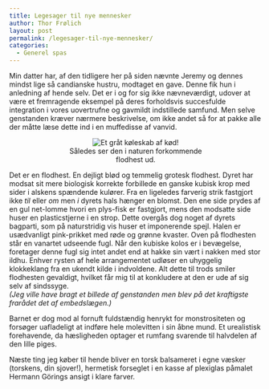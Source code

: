 ```yaml
---
title: Legesager til nye mennesker
author: Thor Frølich
layout: post
permalink: /legesager-til-nye-mennesker/
categories:
  - Generel spas
---
```

Min datter har, af den tidligere her på siden nævnte Jeremy og dennes mindst lige så candianske hustru, modtaget en gave. Denne fik hun i anledning af hende selv. Det er i og for sig ikke nævneværdigt, udover at være et fremragende eksempel på deres forholdsvis succesfulde integration i vores uovertrufne og gavmildt indstillede samfund. Men selve genstanden kræver nærmere beskrivelse, om ikke andet så for at pakke alle der måtte læse dette ind i en muffedisse af vanvid.

<center>
  <div class="bitImage bitCenter" style="width: 278px">
    <img src="http://www.abekat.net/images/hippo_01.jpg" alt="Et gråt køleskab af kød!" /><br /> Således ser den i naturen forkommende flodhest ud.
  </div>
  
  <p>
    </center>
  </p>
  
  <p>
    Det er en flodhest. En dejligt blød og temmelig grotesk flodhest. Dyret har modsat sit mere biologisk korrekte forbillede en ganske kubisk krop med sider i alskens spændende kulører. Fra en ligeledes farverig strik fastgjort ikke <em>til</em> eller <em>om</em> men <em>i</em> dyrets hals hænger en blomst. Den ene side prydes af en gul net-lomme hvori en plys-fisk er fastgjort, mens den modsatte side huser en plasticstjerne i en strop. Dette overgås dog noget af dyrets bagparti, som på naturstridig vis huser et imponerende spejl. Halen er usædvanligt pink-prikket med røde og grønne kvaster. Oven på flodhesten står en vanartet udseende fugl. Når den kubiske kolos er i bevægelse, foretager denne fugl sig intet andet end at hakke sin vært i nakken med stor ildhu. Enhver rysten af hele arrangementet udløser en uhyggelig klokkeklang fra en ukendt kilde i indvoldene. Alt dette til trods smiler flodhesten gevaldigt, hvilket får mig til at konkludere at den er ude af sig selv af sindssyge.<br /> <em>(Jeg ville have bragt et billede af genstanden men blev på det kraftigste frarådet det af embedslægen.)</em>
  </p>
  
  <p>
    Barnet er dog mod al fornuft fuldstændig henrykt for monstrositeten og forsøger uafladeligt at indføre hele molevitten i sin åbne mund. Et urealistisk forehavende, da hæsligheden optager et rumfang svarende til halvdelen af den lille piges.
  </p>
  
  <p>
    Næste ting jeg køber til hende bliver en torsk balsameret i egne væsker (torskens, din sjover!), hermetisk forseglet i en kasse af plexiglas påmalet Hermann Görings ansigt i klare farver.
  </p>